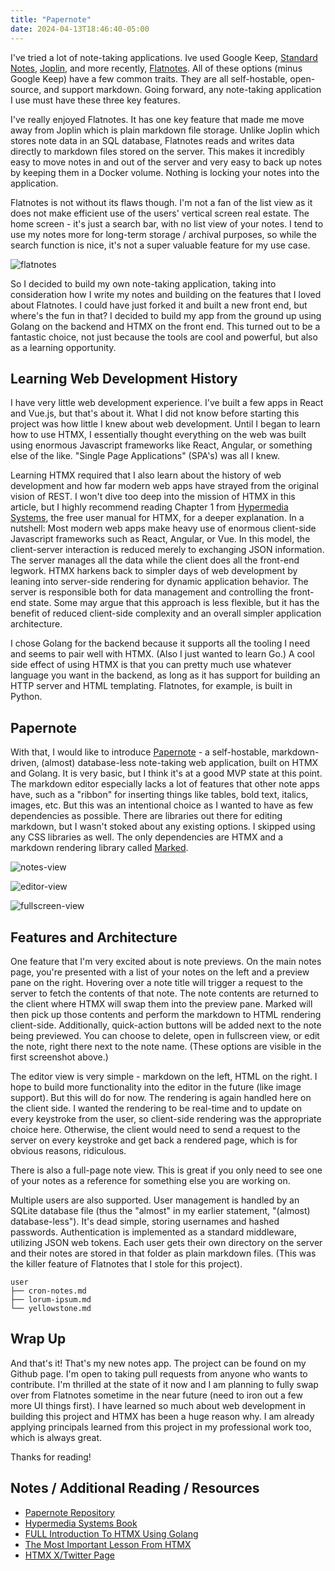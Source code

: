 ```yaml
---
title: "Papernote"
date: 2024-04-13T18:46:40-05:00
---
```


I've tried a lot of note-taking applications. Ive used Google Keep, [Standard Notes](https://standardnotes.com/), [Joplin](https://joplinapp.org/), and more recently, [Flatnotes](https://github.com/Dullage/flatnotes). All of these options (minus Google Keep) have a few common traits. They are all self-hostable, open-source, and support markdown. Going forward, any note-taking application I use must have these three key features.

I've really enjoyed Flatnotes. It has one key feature that made me move away from Joplin which is plain markdown file storage. Unlike Joplin which stores note data in an SQL database, Flatnotes reads and writes data directly to markdown files stored on the server. This makes it incredibly easy to move notes in and out of the server and very easy to back up notes by keeping them in a Docker volume. Nothing is locking your notes into the application.

Flatnotes is not without its flaws though. I'm not a fan of the list view as it does not make efficient use of the users' vertical screen real estate. The home screen - it's just a search bar, with no list view of your notes. I tend to use my notes more for long-term storage / archival purposes, so while the search function is nice, it's not a super valuable feature for my use case.

![flatnotes](/images/papernote/flatnotes-screenshots.png)

So I decided to build my own note-taking application, taking into consideration how I write my notes and building on the features that I loved about Flatnotes. I could have just forked it and built a new front end, but where's the fun in that? I decided to build my app from the ground up using Golang on the backend and HTMX on the front end. This turned out to be a fantastic choice, not just because the tools are cool and powerful, but also as a learning opportunity.

## Learning Web Development History

I have very little web development experience. I've built a few apps in React and Vue.js, but that's about it. What I did not know before starting this project was how little I knew about web development. Until I began to learn how to use HTMX, I essentially thought everything on the web was built using enormous Javascript frameworks like React, Angular, or something else of the like. "Single Page Applications" (SPA's) was all I knew.

Learning HTMX required that I also learn about the history of web development and how far modern web apps have strayed from the original vision of REST. I won't dive too deep into the mission of HTMX in this article, but I highly recommend reading Chapter 1 from [Hypermedia Systems](https://hypermedia.systems/hypermedia-reintroduction/), the free user manual for HTMX, for a deeper explanation. In a nutshell: Most modern web apps make heavy use of enormous client-side Javascript frameworks such as React, Angular, or Vue. In this model, the client-server interaction is reduced merely to exchanging JSON information. The server manages all the data while the client does all the front-end legwork. HTMX harkens back to simpler days of web development by leaning into server-side rendering for dynamic application behavior. The server is responsible both for data management and controlling the front-end state. Some may argue that this approach is less flexible, but it has the benefit of reduced client-side complexity and an overall simpler application architecture.

I chose Golang for the backend because it supports all the tooling I need and seems to pair well with HTMX. (Also I just wanted to learn Go.) A cool side effect of using HTMX is that you can pretty much use whatever language you want in the backend, as long as it has support for building an HTTP server and HTML templating. Flatnotes, for example, is built in Python.

## Papernote

With that, I would like to introduce [Papernote](https://github.com/noahhefner/papernote) - a self-hostable, markdown-driven, (almost) database-less note-taking web application, built on HTMX and Golang. It is very basic, but I think it's at a good MVP state at this point. The markdown editor especially lacks a lot of features that other note apps have, such as a "ribbon" for inserting things like tables, bold text, italics, images, etc. But this was an intentional choice as I wanted to have as few dependencies as possible. There are libraries out there for editing markdown, but I wasn't stoked about any existing options. I skipped using any CSS libraries as well. The only dependencies are HTMX and a markdown rendering library called [Marked](https://github.com/markedjs/marked).

![notes-view](/images/papernote/notes-view.png)

![editor-view](/images/papernote/editor-view.png)

![fullscreen-view](/images/papernote/fullscreen-view.png)

## Features and Architecture

One feature that I'm very excited about is note previews. On the main notes page, you're presented with a list of your notes on the left and a preview pane on the right. Hovering over a note title will trigger a request to the server to fetch the contents of that note. The note contents are returned to the client where HTMX will swap them into the preview pane. Marked will then pick up those contents and perform the markdown to HTML rendering client-side. Additionally, quick-action buttons will be added next to the note being previewed. You can choose to delete, open in fullscreen view, or edit the note, right there next to the note name. (These options are visible in the first screenshot above.)

The editor view is very simple - markdown on the left, HTML on the right. I hope to build more functionality into the editor in the future (like image support). But this will do for now. The rendering is again handled here on the client side. I wanted the rendering to be real-time and to update on every keystroke from the user, so client-side rendering was the appropriate choice here. Otherwise, the client would need to send a request to the server on every keystroke and get back a rendered page, which is for obvious reasons, ridiculous.

There is also a full-page note view. This is great if you only need to see one of your notes as a reference for something else you are working on.

Multiple users are also supported. User management is handled by an SQLite database file (thus the "almost" in my earlier statement, "(almost) database-less"). It's dead simple, storing usernames and hashed passwords. Authentication is implemented as a standard middleware, utilizing JSON web tokens. Each user gets their own directory on the server and their notes are stored in that folder as plain markdown files. (This was the killer feature of Flatnotes that I stole for this project).

```
user
├── cron-notes.md
├── lorum-ipsum.md
└── yellowstone.md
```

## Wrap Up

And that's it! That's my new notes app. The project can be found on my Github page. I'm open to taking pull requests from anyone who wants to contribute. I'm thrilled at the state of it now and I am planning to fully swap over from Flatnotes sometime in the near future (need to iron out a few more UI things first). I have learned so much about web development in building this project and HTMX has been a huge reason why. I am already applying principals learned from this project in my professional work too, which is always great.

Thanks for reading!

## Notes / Additional Reading / Resources

- [Papernote Repository](https://github.com/noahhefner/papernote)
- [Hypermedia Systems Book](https://hypermedia.systems/hypermedia-reintroduction/)
- [FULL Introduction To HTMX Using Golang](https://www.youtube.com/watch?v=x7v6SNIgJpE)
- [The Most Important Lesson From HTMX](https://www.youtube.com/watch?v=f2wYvIVWR6M)
- [HTMX X/Twitter Page](https://twitter.com/htmx_org)
